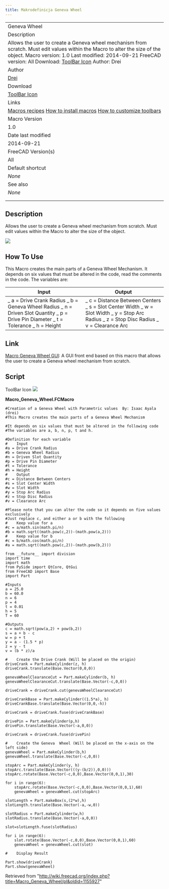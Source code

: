 ```yaml
---
title: Makrodefinicja Geneva Wheel
---
```


|                                                                                                                                                                                                                                                                                                     |
| --------------------------------------------------------------------------------------------------------------------------------------------------------------------------------------------------------------------------------------------------------------------------------------------------- |
| Geneva Wheel                                                                                                                                                                                                                                                                                        |
| Description                                                                                                                                                                                                                                                                                         |
| Allows the user to create a Geneva wheel mechanism from scratch. Must edit values within the Macro to alter the size of the object. Macro version: 1.0 Last modified: 2014-09-21 FreeCAD version: All Download: [ToolBar Icon](https://www.freecadweb.org/wiki/images/8/8d/GW_Dim.png) Author: Drei |
| Author                                                                                                                                                                                                                                                                                              |
| [Drei](/User:Drei "User:Drei")                                                                                                                                                                                                                                                                      |
| Download                                                                                                                                                                                                                                                                                            |
| [ToolBar Icon](https://www.freecadweb.org/wiki/images/8/8d/GW_Dim.png)                                                                                                                                                                                                                              |
| Links                                                                                                                                                                                                                                                                                               |
| [Macros recipes](/Macros_recipes "Macros recipes") [How to install macros](/How_to_install_macros "How to install macros") [How to customize toolbars](/Customize_Toolbars "Customize Toolbars")                                                                                                    |
| Macro Version                                                                                                                                                                                                                                                                                       |
| 1.0                                                                                                                                                                                                                                                                                                 |
| Date last modified                                                                                                                                                                                                                                                                                  |
| 2014-09-21                                                                                                                                                                                                                                                                                          |
| FreeCAD Version(s)                                                                                                                                                                                                                                                                                  |
| All                                                                                                                                                                                                                                                                                                 |
| Default shortcut                                                                                                                                                                                                                                                                                    |
| _None_                                                                                                                                                                                                                                                                                              |
| See also                                                                                                                                                                                                                                                                                            |
| _None_                                                                                                                                                                                                                                                                                              |
|                                                                                                                                                                                                                                                                                                     |
|                                                                                                                                                                                                                                                                                                     |

## Description

Allows the user to create a Geneva wheel mechanism from scratch. Must edit values within the Macro to alter the size of the object.

![](/images/Geneva.png)

## How To Use

This Macro creates the main parts of a Geneva Wheel Mechanism. It depends on six values that must be altered in the code, read the comments in the code. The variables are:

| Input                                                                                                                               | Output                                                                                                                                   |
| ----------------------------------------------------------------------------------------------------------------------------------- | ---------------------------------------------------------------------------------------------------------------------------------------- |
| _ a = Drive Crank Radius _ b = Geneva Wheel Radius _ n = Driven Slot Quantity _ p = Drive Pin Diameter _ t = Tolerance _ h = Height | _ c = Distance Between Centers _ s = Slot Center Width _ w = Slot Width _ y = Stop Arc Radius _ z = Stop Disc Radius _ v = Clearance Arc |

## Link

[Macro Geneva Wheel GUI](/Macro_Geneva_Wheel_GUI "Macro Geneva Wheel GUI"): A GUI front end based on this macro that allows the user to create a Geneva wheel mechanism from scratch.

## Script

ToolBar Icon ![](/images/GW_Dim.png)

**Macro_Geneva_Wheel.FCMacro**

```
#Creation of a Geneva Wheel with Parametric values  By: Isaac Ayala (drei)
#This Macro creates the main parts of a Geneva Wheel Mechanism

#It depends on six values that must be altered in the following code
#The variables are a, b, n, p, t and h.

#Definition for each variable
#    Input
#a = Drive Crank Radius
#b = Geneva Wheel Radius
#n = Driven Slot Quantity
#p = Drive Pin Diameter
#t = Tolerance
#h = Height
#    Output
#c = Distance Between Centers
#s = Slot Center Width
#w = Slot Width
#y = Stop Arc Radius
#z = Stop Disc Radius
#v = Clearance Arc

#Please note that you can alter the code so it depends on five values exclusively
#Just replace c, and either a or b with the following
#    Keep value for a
#c = a/math.sin(math.pi/n)
#b = math.sqrt((math.pow(c,2))-(math.pow(a,2)))
#    Keep value for b
#c = b/math.cos(math.pi/n)
#a = math.sqrt((math.pow(c,2))-(math.pow(b,2)))

from __future__ import division
import time
import math
from PySide import QtCore, QtGui
from FreeCAD import Base
import Part

#Inputs
a = 25.0
b = 60.0
n = 6
p = 4
t = 0.01
h = 5
T = 60

#Outputs
c = math.sqrt(pow(a,2) + pow(b,2))
s = a + b - c
w = p + t
y = a - (1.5 * p)
z = y - t
v = (b * z)/a

#    Create the Drive Crank (Will be placed on the origin)
driveCrank = Part.makeCylinder(z, h)
driveCrank.translate(Base.Vector(0,0,0))

genevaWheelClearanceCut = Part.makeCylinder(b, h)
genevaWheelClearanceCut.translate(Base.Vector(-c,0,0))

driveCrank = driveCrank.cut(genevaWheelClearanceCut)

driveCrankBase = Part.makeCylinder((1.5*a), h)
driveCrankBase.translate(Base.Vector(0,0,-h))

driveCrank = driveCrank.fuse(driveCrankBase)

drivePin = Part.makeCylinder(p,h)
drivePin.translate(Base.Vector(-a,0,0))

driveCrank = driveCrank.fuse(drivePin)

#    Create the Geneva  Wheel (Will be placed on the x-axis on the left side)
genevaWheel = Part.makeCylinder(b,h)
genevaWheel.translate(Base.Vector(-c,0,0))

stopArc = Part.makeCylinder(y, h)
stopArc.translate(Base.Vector(((y-(b/2)),0,0)))
stopArc.rotate(Base.Vector(-c,0,0),Base.Vector(0,0,1),30)

for i in range(6):
    stopArc.rotate(Base.Vector(-c,0,0),Base.Vector(0,0,1),60)
    genevaWheel = genevaWheel.cut(stopArc)

slotLength = Part.makeBox(s,(2*w),h)
slotLength.translate(Base.Vector(-a,-w,0))

slotRadius = Part.makeCylinder(w,h)
slotRadius.translate(Base.Vector(-a,0,0))

slot=slotLength.fuse(slotRadius)

for i in range(6):
    slot.rotate(Base.Vector(-c,0,0),Base.Vector(0,0,1),60)
    genevaWheel = genevaWheel.cut(slot)

#    Display Result

Part.show(driveCrank)
Part.show(genevaWheel)
```

Retrieved from "<http://wiki.freecad.org/index.php?title=Macro_Geneva_Wheel/pl&oldid=1155927>"
